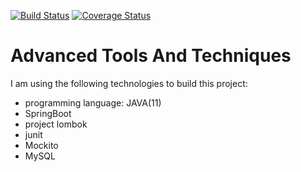 [![Build Status](https://travis-ci.com/sreeUNIFI/ATAT.svg?branch=master)](https://travis-ci.com/sreeUNIFI/ATAT) [![Coverage Status](https://coveralls.io/repos/github/sreeUNIFI/ATAT/badge.svg)](https://coveralls.io/github/sreeUNIFI/ATAT)
 
# Advanced Tools And Techniques
I am using the following technologies to build this project:
   - programming language: JAVA(11)
   - SpringBoot
   - project lombok
   - junit
   - Mockito
   - MySQL
   
